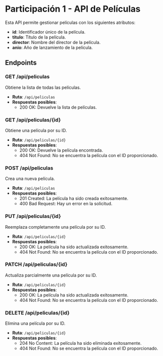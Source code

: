 # Participación 1 - API de Películas

Esta API permite gestionar películas con los siguientes atributos:

- **id**: Identificador único de la película.
- **titulo**: Título de la película.
- **director**: Nombre del director de la película.
- **anio**: Año de lanzamiento de la película.

## Endpoints

### GET /api/peliculas

Obtiene la lista de todas las películas.

- **Ruta**: `/api/peliculas`
- **Respuestas posibles**:
  - 200 OK: Devuelve la lista de películas.

### GET /api/peliculas/{id}

Obtiene una película por su ID.

- **Ruta**: `/api/peliculas/{id}`
- **Respuestas posibles**:
  - 200 OK: Devuelve la película encontrada.
  - 404 Not Found: No se encuentra la película con el ID proporcionado.

### POST /api/peliculas

Crea una nueva película.

- **Ruta**: `/api/peliculas`
- **Respuestas posibles**:
  - 201 Created: La película ha sido creada exitosamente.
  - 400 Bad Request: Hay un error en la solicitud.

### PUT /api/peliculas/{id}

Reemplaza completamente una película por su ID.

- **Ruta**: `/api/peliculas/{id}`
- **Respuestas posibles**:
  - 200 OK: La película ha sido actualizada exitosamente.
  - 404 Not Found: No se encuentra la película con el ID proporcionado.

### PATCH /api/peliculas/{id}

Actualiza parcialmente una película por su ID.

- **Ruta**: `/api/peliculas/{id}`
- **Respuestas posibles**:
  - 200 OK: La película ha sido actualizada exitosamente.
  - 404 Not Found: No se encuentra la película con el ID proporcionado.

### DELETE /api/peliculas/{id}

Elimina una película por su ID.

- **Ruta**: `/api/peliculas/{id}`
- **Respuestas posibles**:
  - 204 No Content: La película ha sido eliminada exitosamente.
  - 404 Not Found: No se encuentra la película con el ID proporcionado.
